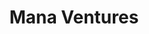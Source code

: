 ---
layout: firm_page
title: "Mana Ventures"
id: "manaventures.vc"
permalink: "/manaventuresmanaventures.vc/"
website: "https://www.manaventures.vc"
offices: "San Francisco (United States)"
investment_stages: "Seed, Series A"
portfolio_companies: "Restream, Mage, JuneShine, AmorSui, EcoCart, Designalytics, Onebrief, Figure AI, Abridge, K2 Space, Alto Neuroscience"
portfolio_link: "https://www.manaventures.vc/portfolio"
investment_markets: "Artificial Intelligence, Software, Space, HealthTech, BioTech, Robotics, Autonomy"
founded_year: "2016"
description: "Mana Ventures invests in early-stage companies disrupting traditional industries and building the future of frontier technologies."
linkedin: "https://www.linkedin.com/company/manaventures"
twitter: "https://twitter.com/Mana_Ventures"
instagram: ""
team_page: ""
investor_type: "Venture Capital"
crunchbase: "https://www.crunchbase.com/organization/mana-ventures"
pitchbook: "https://pitchbook.com/profiles/investor/187876-90"

# SEO Optimization
meta_title: "Mana Ventures - VC Firm - projectstartups.com"
meta_description: "Mana Ventures, Mana Ventures invests in early-stage companies disrupting traditional industries and building the future of frontier technologies...."
meta_keywords: "Mana Ventures, Artificial Intelligence, Software, Space, HealthTech, BioTech, Robotics, Autonomy, VC firm, venture capital, startup investor, projectstartups.com"
canonical_url: "https://vc.projectstartups.com/manaventuresmanaventures.vc/"
---